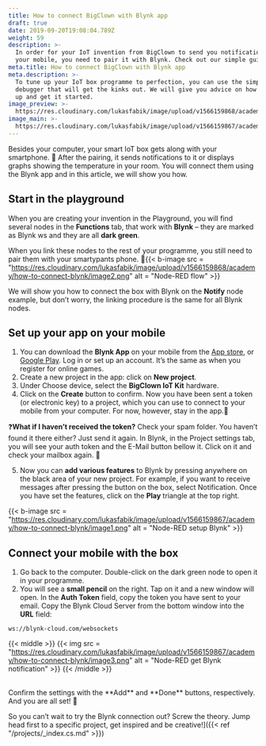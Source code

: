 ```yaml
---
title: How to connect BigClown with Blynk app
draft: true
date: 2019-09-20T19:08:04.789Z
weight: 59
description: >-
  In order for your IoT invention from BigClown to send you notifications to
  your mobile, you need to pair it with Blynk. Check out our simple guide.
meta.title: How to connect BigClown with Blynk app
meta.description: >-
  To tune up your IoT box programme to perfection, you can use the simple
  debugger that will get the kinks out. We will give you advice on how to set it
  up and get it started. 
image_preview: >-
  https://res.cloudinary.com/lukasfabik/image/upload/v1566159868/academy/how-to-connect-blynk/image2.png
image_main: >-
  https://res.cloudinary.com/lukasfabik/image/upload/v1566159867/academy/how-to-connect-blynk/image1.png
---
```

Besides your computer, your smart IoT box gets along with your smartphone. 🤝 After the pairing, it sends notifications to it or displays graphs showing the temperature in your room. You will connect them using the Blynk app and in this article, we will show you how. 

## Start in the playground

When you are creating your invention in the Playground, you will find several nodes in the **Functions** tab, that work with **Blynk** – they are marked as Blynk ws and they are all **dark green**. 

When you link these nodes to the rest of your programme, you still need to pair them with your smartypants phone. 📱{{< b-image src = "https://res.cloudinary.com/lukasfabik/image/upload/v1566159868/academy/how-to-connect-blynk/image2.png" alt = "Node-RED flow" >}}

We will show you how to connect the box with Blynk on the **Notify** node example, but don’t worry, the linking procedure is the same for all Blynk nodes. 

## Set up your app on your mobile

1. You can download the **Blynk App** on your mobile from the [App store](https://apps.apple.com/us/app/blynk-iot-for-arduino-esp32/id808760481), or [Google Play](https://play.google.com/store/apps/details?id=cc.blynk&hl=en). Log in or set up an account. It’s the same as when you register for online games. 
2. Create a new project in the app: click on **New project**. 
3. Under Choose device, select the **BigClown IoT Kit** hardware.
4. Click on the **Create** button to confirm. Now you have been sent a token (or electronic key) to a project, which you can use to connect to your mobile from your computer. For now, however, stay in the app.📱

❓**What if I haven’t received the token?** Check your spam folder. You haven’t found it there either? Just send it again. In Blynk, in the Project settings tab, you will see your auth token and the E-Mail button bellow it. Click on it and check your mailbox again. 👋

5. Now you can **add various features** to Blynk by pressing anywhere on the black area of your new project. For example, if you want to receive messages after pressing the button on the box, select Notification. Once you have set the features, click on the **Play** triangle at the top right.

{{< b-image src = "https://res.cloudinary.com/lukasfabik/image/upload/v1566159867/academy/how-to-connect-blynk/image1.png" alt = "Node-RED setup Blynk" >}}

## Connect your mobile with the box

1. Go back to the computer. Double-click on the dark green node to open it in your programme.
2. You will see a **small pencil** on the right. Tap on it and a new window will open. In the **Auth Token** field, copy the token you have sent to your email. Copy the Blynk Cloud Server from the bottom window into the **URL** field: 


```
ws://blynk-cloud.com/websockets
```

{{< middle >}}
{{< img src = "https://res.cloudinary.com/lukasfabik/image/upload/v1566159867/academy/how-to-connect-blynk/image3.png" alt = "Node-RED get Blynk notification" >}}
{{< /middle >}}

<br/>
Confirm the settings with the **Add** and **Done** buttons, respectively. And you are all set! 🎉

So you can’t wait to try the Blynk connection out? Screw the theory. Jump head first to a specific project, get inspired and be creative!]({{< ref "/projects/_index.cs.md" >}})
